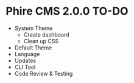 Phire CMS 2.0.0 TO-DO
=====================

- System Theme
    + Create dashboard
    + Clean up CSS
- Default Theme
- Language
- Updates
- CLI Tool
- Code Review & Testing

